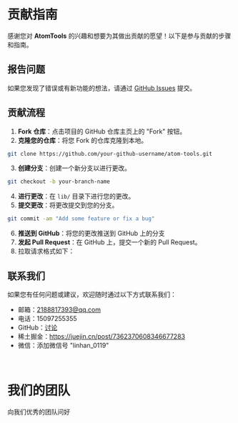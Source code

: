 # 贡献指南

感谢您对 **AtomTools** 的兴趣和想要为其做出贡献的愿望！以下是参与贡献的步骤和指南。

## 报告问题

如果您发现了错误或有新功能的想法，请通过 [GitHub Issues](https://github.com/LinHanlove/atom-tools/issues) 提交。

## 贡献流程

1. **Fork 仓库**：点击项目的 GitHub 仓库主页上的 "Fork" 按钮。
2. **克隆您的仓库**：将您 Fork 的仓库克隆到本地。

```bash
git clone https://github.com/your-github-username/atom-tools.git
```

3. **创建分支**：创建一个新分支以进行更改。

```bash
git checkout -b your-branch-name
```

4. **进行更改**：在 `lib/` 目录下进行您的更改。
5. **提交更改**：将更改提交到您的分支。

```bash
git commit -am "Add some feature or fix a bug"
```

6. **推送到 GitHub**：将您的更改推送到 GitHub 上的分支
7. **发起 Pull Request**：在 GitHub 上，提交一个新的 Pull Request。
8. 拉取请求格式如下：

## 联系我们

如果您有任何问题或建议，欢迎随时通过以下方式联系我们：

- 邮箱：2188817393@qq.com
- 电话：15097255355
- GitHub：[讨论](https://github.com/LinHanlove/atom-tools/discussions)
- 稀土掘金：https://juejin.cn/post/7362370608346677283
- 微信：添加微信号 "linhan_0119"

<br/>

# 我们的团队

向我们优秀的团队问好

<VPTeamMembers size="small" :members="members" />

<script setup>
import { VPTeamMembers } from 'vitepress/theme'

const members = [
  {
    avatar: '/image/creator.jpg',
    name: 'Lin Han',
    title: 'Creator',
    links: [
      { icon: 'github', link: 'https://github.com/LinHanlove' },
    ]
  },
]
</script>
